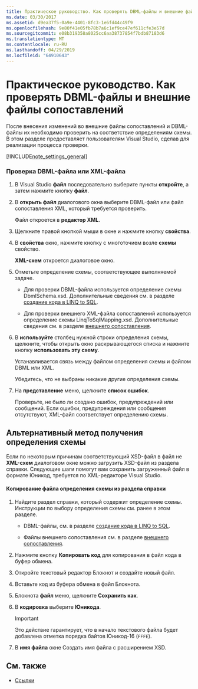```yaml
---
title: Практическое руководство. Как проверять DBML-файлы и внешние файлы сопоставлений
ms.date: 03/30/2017
ms.assetid: d9ea37f5-0a9e-4401-8fc3-1e6fd44c49f9
ms.openlocfilehash: 9e80f41e05fb78b7a6c1ef9ce47ef611cfe3e57d
ms.sourcegitcommit: e08b319358a8025cc6aa38737854f7bdb87183d6
ms.translationtype: MT
ms.contentlocale: ru-RU
ms.lasthandoff: 04/29/2019
ms.locfileid: "64910643"
---
```

# <a name="how-to-validate-dbml-and-external-mapping-files"></a>Практическое руководство. Как проверять DBML-файлы и внешние файлы сопоставлений
После внесения изменений во внешние файлы сопоставлений и DBML-файлы их необходимо проверить на соответствие определениям схемы. В этом разделе предоставляет пользователям Visual Studio, сделав для реализации процесса проверки.  
  
 [!INCLUDE[note_settings_general](../../../../../../includes/note-settings-general-md.md)]  
  
### <a name="to-validate-a-dbml-or-xml-file"></a>Проверка DBML-файла или XML-файла  
  
1. В Visual Studio **файл** последовательно выберите пункты **откройте**, а затем нажмите кнопку **файл**.  
  
2. В **открыть файл** диалогового окна выберите DBML-файл или файл сопоставления XML, который требуется проверить.  
  
     Файл откроется в **редактор XML**.  
  
3. Щелкните правой кнопкой мыши в окне и нажмите кнопку **свойства**.  
  
4. В **свойства** окно, нажмите кнопку с многоточием возле **схемы** свойство.  
  
     **XML-схем** откроется диалоговое окно.  
  
5. Отметьте определение схемы, соответствующее выполняемой задаче.  
  
    - Для проверки DBML-файла используется определение схемы DbmlSchema.xsd. Дополнительные сведения см. в разделе [создание кода в LINQ to SQL](../../../../../../docs/framework/data/adonet/sql/linq/code-generation-in-linq-to-sql.md).  
  
    - Для проверки внешнего XML-файла сопоставлений используется определение схемы LinqToSqlMapping.xsd. Дополнительные сведения см. в разделе [внешнего сопоставления](../../../../../../docs/framework/data/adonet/sql/linq/external-mapping.md).  
  
6. В **используйте** столбец нужной строки определения схемы, щелкните, чтобы открыть окно раскрывающегося списка и нажмите кнопку **использовать эту схему**.  
  
     Устанавливается связь между файлом определения схемы и файлом DBML или XML.  
  
     Убедитесь, что не выбраны никакие другие определения схемы.  
  
7. На **представление** меню, щелкните **список ошибок**.  
  
     Проверьте, не было ли создано ошибок, предупреждений или сообщений. Если ошибки, предупреждения или сообщения отсутствуют, XML-файл соответствует определению схемы.  
  
## <a name="alternate-method-for-supplying-schema-definition"></a>Альтернативный метод получения определения схемы  
 Если по некоторым причинам соответствующий XSD-файл в файл не **XML-схем** диалоговом окне можно загрузить XSD-файл из раздела справки. Следующие шаги помогут вам сохранить загруженный файл в формате Юникод, требуется по XML-редакторе Visual Studio.  
  
#### <a name="to-copy-a-schema-definition-file-from-a-help-topic"></a>Копирование файла определения схемы из раздела справки  
  
1. Найдите раздел справки, который содержит определение схемы. Инструкции по выбору определения схемы см. ранее в этом разделе.  
  
    - DBML-файлы, см. в разделе [создание кода в LINQ to SQL](../../../../../../docs/framework/data/adonet/sql/linq/code-generation-in-linq-to-sql.md).  
  
    - Файлы внешнего сопоставления см. в разделе [внешнего сопоставления](../../../../../../docs/framework/data/adonet/sql/linq/external-mapping.md).  
  
2. Нажмите кнопку **Копировать код** для копирования в файл кода в буфер обмена.  
  
3. Откройте текстовый редактор Блокнот и создайте новый файл.  
  
4. Вставьте код из буфера обмена в файл Блокнота.  
  
5. Блокнота **файл** меню, щелкните **Сохранить как**.  
  
6. В **кодировка** выберите **Юникода**.  
  
    > [!IMPORTANT]
    >  Это действие гарантирует, что в начало текстового файла будет добавлена отметка порядка байтов Юникод-16 (`FFFE`).  
  
7. В **имя файла** окне Создать имя файла с расширением XSD.  
  
## <a name="see-also"></a>См. также

- [Ссылки](../../../../../../docs/framework/data/adonet/sql/linq/reference.md)
